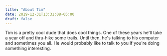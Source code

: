 ```yaml
---
title: "About Tim"
date: 2019-12-31T13:31:08-05:00
draft: false
---
```


Tim is a pretty cool dude that does cool things.
One of these years he'll take a year off and thru-hike
some trails. Until then, he's talking to his computer and
sometimes you all. He would probably like to talk to you
if you're doing something interesting.